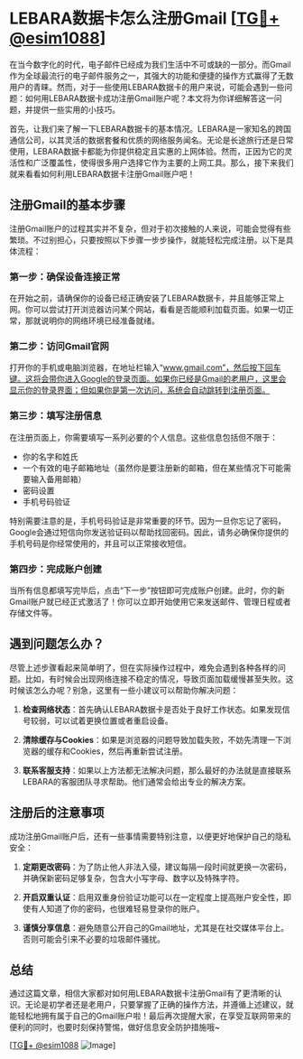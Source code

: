 # LEBARA数据卡怎么注册Gmail [[TG💪+ @esim1088](https://t.me/s/esim1088)]

在当今数字化的时代，电子邮件已经成为我们生活中不可或缺的一部分。而Gmail作为全球最流行的电子邮件服务之一，其强大的功能和便捷的操作方式赢得了无数用户的青睐。然而，对于一些使用LEBARA数据卡的用户来说，可能会遇到一些问题：如何用LEBARA数据卡成功注册Gmail账户呢？本文将为你详细解答这一问题，并提供一些实用的小技巧。

首先，让我们来了解一下LEBARA数据卡的基本情况。LEBARA是一家知名的跨国通信公司，以其灵活的数据套餐和优质的网络服务闻名。无论是长途旅行还是日常使用，LEBARA数据卡都能为你提供稳定且实惠的上网体验。然而，正因为它的灵活性和广泛覆盖性，使得很多用户选择它作为主要的上网工具。那么，接下来我们就来看看如何利用LEBARA数据卡注册Gmail账户吧！

## 注册Gmail的基本步骤

注册Gmail账户的过程其实并不复杂，但对于初次接触的人来说，可能会觉得有些繁琐。不过别担心，只要按照以下步骤一步步操作，就能轻松完成注册。以下是具体流程：

### 第一步：确保设备连接正常
在开始之前，请确保你的设备已经正确安装了LEBARA数据卡，并且能够正常上网。你可以尝试打开浏览器访问某个网站，看看是否能顺利加载页面。如果一切正常，那就说明你的网络环境已经准备就绪。

### 第二步：访问Gmail官网
打开你的手机或电脑浏览器，在地址栏输入“www.gmail.com”，然后按下回车键。这将会带你进入Google的登录页面。如果你已经是Gmail的老用户，这里会显示你的登录界面；但如果你是第一次访问，系统会自动跳转到注册页面。

### 第三步：填写注册信息
在注册页面上，你需要填写一系列必要的个人信息。这些信息包括但不限于：
- 你的名字和姓氏
- 一个有效的电子邮箱地址（虽然你是要注册新的邮箱，但在某些情况下可能需要输入备用邮箱）
- 密码设置
- 手机号码验证

特别需要注意的是，手机号码验证是非常重要的环节。因为一旦你忘记了密码，Google会通过短信向你发送验证码以帮助找回密码。因此，请务必确保你提供的手机号码是你经常使用的，并且可以正常接收短信。

### 第四步：完成账户创建
当所有信息都填写完毕后，点击“下一步”按钮即可完成账户创建。此时，你的新Gmail账户就已经正式激活了！你可以立即开始使用它来发送邮件、管理日程或者存储文件等。

## 遇到问题怎么办？

尽管上述步骤看起来简单明了，但在实际操作过程中，难免会遇到各种各样的问题。比如，有时候会出现网络连接不稳定的情况，导致页面加载缓慢甚至失败。这时候该怎么办呢？别急，这里有一些小建议可以帮助你解决问题：

1. **检查网络状态**：首先确认LEBARA数据卡是否处于良好工作状态。如果发现信号较弱，可以试着更换位置或者重启设备。
   
2. **清除缓存与Cookies**：如果是浏览器的问题导致加载失败，不妨先清理一下浏览器的缓存和Cookies，然后再重新尝试注册。

3. **联系客服支持**：如果以上方法都无法解决问题，那么最好的办法就是直接联系LEBARA的客服团队寻求帮助。他们通常会给出专业的解决方案。

## 注册后的注意事项

成功注册Gmail账户后，还有一些事情需要特别注意，以便更好地保护自己的隐私安全：

1. **定期更改密码**：为了防止他人非法入侵，建议每隔一段时间就更换一次密码，并确保新密码足够复杂，包含大小写字母、数字以及特殊字符。

2. **开启双重认证**：启用双重身份验证功能可以在一定程度上提高账户安全性，即使有人知道了你的密码，也很难轻易登录你的账户。

3. **谨慎分享信息**：避免随意公开自己的Gmail地址，尤其是在社交媒体平台上。否则可能会引来不必要的垃圾邮件骚扰。

## 总结

通过这篇文章，相信大家都对如何用LEBARA数据卡注册Gmail有了更清晰的认识。无论是初学者还是老用户，只要掌握了正确的操作方法，并遵循上述建议，就能轻松地拥有属于自己的Gmail账户啦！最后再次提醒大家，在享受互联网带来的便利的同时，也要时刻保持警惕，做好信息安全防护措施哦~

[[TG💪+ @esim1088](https://t.me/s/esim1088) ![Image](https://i.postimg.cc/4NQfJmqS/Snipaste-2025-05-13-00-14-12.png)]